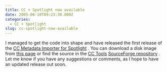 ```yaml
---
title: CC + Spotlight now available
date: 2005-06-10T09:23:30.000Z
categories:
  - CC + Spotlight
slug: cc-spotlight-now-available
---
```

I managed to get the code into shape and have released the first release of the [<span class="caps">CC</span> Metadata Importer for Spotlight][1] . You can download a disk image from [this page][1]  or find the source in the [<span class="caps">CC</span> Tools][2]  [SourceForge repository][3] . Let me know if you have any suggestions or comments, as I hope to have an updated release out soon.



 [1]: http://yergler.net/projects/cc-spotlight/
 [2]: http://sourceforge.net/projects/cctools
 [3]: http://cvs.sourceforge.net/viewcvs.py/cctools/desktop_search/spotlight/
